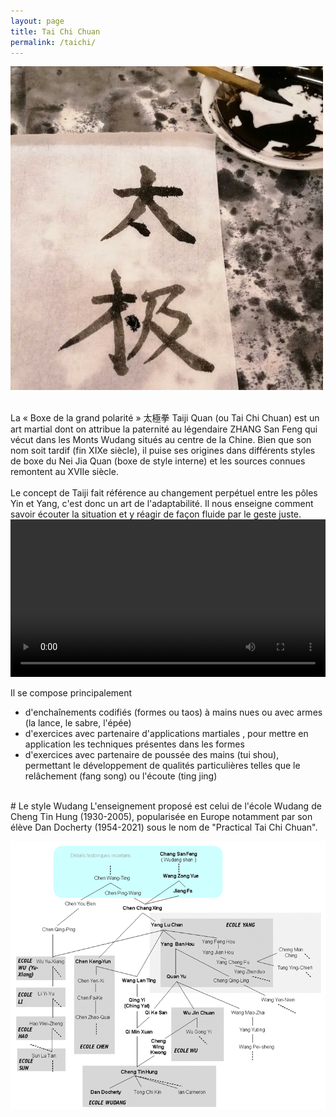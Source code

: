 ```yaml
---
layout: page
title: Tai Chi Chuan
permalink: /taichi/
---
```


![Tai Chi Quan](/images/Taiji_calli.jpg)

<br/>
La « Boxe de la grand polarité » 太極拳 Taiji Quan (ou Tai Chi Chuan) est un art martial dont on attribue la paternité au légendaire ZHANG San Feng qui vécut dans les Monts Wudang situés au centre de la Chine. Bien que son nom soit tardif (fin XIXe siècle), il puise ses origines dans différents styles de boxe du Nei Jia Quan (boxe de style interne) et les sources connues remontent au XVIIe siècle.
<br/><br/>
Le concept de Taiji fait référence au changement perpétuel entre les pôles Yin et Yang, c'est donc un art de l'adaptabilité. Il nous enseigne comment savoir écouter la situation et y réagir de façon fluide par le geste juste.

<br/>
<video src="/videos/taiji_1.mp4" controls="controls" width="100%" height="auto"></video>
<br/>

Il se compose principalement
- d'enchaînements codifiés (formes ou taos) à mains nues ou avec armes (la lance, le sabre, l'épée)
- d'exercices avec partenaire d'applications martiales , pour mettre en application les techniques présentes dans les formes
- d'exercices avec partenaire de poussée des mains (tui shou), permettant le développement de qualités particulières telles que le relâchement (fang song) ou l'écoute (ting jing)


<br/>
# Le style Wudang
L'enseignement proposé est celui de l'école Wudang de Cheng Tin Hung (1930-2005), popularisée en Europe notamment par son élève Dan Docherty (1954-2021) sous le nom de "Practical Tai Chi Chuan".

![Lineage](/images/lignage_big.gif)